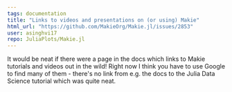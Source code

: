 ```yaml
---
tags: documentation
title: "Links to videos and presentations on (or using) Makie"
html_url: "https://github.com/MakieOrg/Makie.jl/issues/2853"
user: asinghvi17
repo: JuliaPlots/Makie.jl
---
```


It would be neat if there were a page in the docs which links to Makie tutorials and videos out in the wild!  Right now I think you have to use Google to find many of them - there's no link from e.g. the docs to the Julia Data Science tutorial which was quite neat.